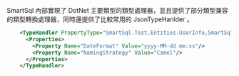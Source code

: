 SmartSql 內部實現了 DotNet 主要類型的類型處理器，並且提供了部分類型兼容的類型轉換處理器，同時還提供了比較常用的 JsonTypeHanlder 。

```xml
    <TypeHandler PropertyType="SmartSql.Test.Entities.UserInfo,SmartSql.Test" Type="${JsonTypeHandler`}">
      <Properties>
        <Property Name="DateFormat" Value="yyyy-MM-dd mm:ss"/>
        <Property Name="NamingStrategy" Value="Camel"/>
      </Properties>
    </TypeHandler>
```